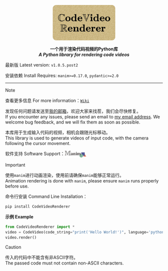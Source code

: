 <p align=center>
  <img  src="https://github.com/ZhuChongjing/CodeVideoRenderer/blob/main/README_files/logo.jpg" width="200" alt="Image Load Failed"/>
</p>

<p align=center>
  <strong>
    一个用于渲染代码视频的Python库
  </strong>
  <br/>
  <strong>
    <i>A Python library for rendering code videos</i>
  </strong>
</p>

最新版 Latest version: `v1.0.5.post2`

安装依赖 Install Requires: `manim>=0.17.0`, `pydantic>=2.0`

--- 

> [!NOTE]
> 查看更多信息 For more information：[`Wiki`](https://github.com/ZhuChongjing/CodeVideoRenderer/wiki)
>
> 发现任何问题请发送至[我的邮箱](mailto:zhuchongjing_pypi@163.com)，欢迎大家来找茬，我们会尽快修复。<br/>
If you encounter any issues, please send an email to [my email address](mailto:zhuchongjing_pypi@163.com). We welcome bug feedback, and we will fix them as soon as possible.

本库用于生成输入代码的视频，相机会跟随光标移动。<br/>
This library is used to generate videos of input code, with the camera following the cursor movement.

软件支持 Software Support：[<img src="https://github.com/ZhuChongjing/CodeVideoRenderer/blob/main/README_files/manim.jpg" width="70" align="center" />](https://github.com/manimCommunity/manim)

> [!IMPORTANT]
> 使用`manim`进行动画渲染，使用前请确保`manim`能够正常运行。<br/>
Animation rendering is done with `manim`, please ensure `manim` runs properly before use.

命令行安装 Command Line Installation：
```bash
pip install CodeVideoRenderer
```

**示例 Example**

```python
from CodeVideoRenderer import *
video = CodeVideo(code_string="print('Hello World!')", language='python')
video.render()
```

> [!CAUTION]
> 传入的代码中不能含有非ASCII字符。<br/>The passed code must not contain non-ASCII characters.
